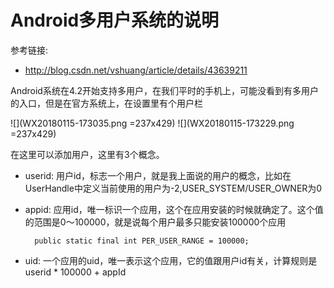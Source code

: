 # Android多用户系统的说明

参考链接:	

* <http://blog.csdn.net/vshuang/article/details/43639211>

Android系统在4.2开始支持多用户，在我们平时的手机上，可能没看到有多用户的入口，但是在官方系统上，在设置里有个用户栏

![](WX20180115-173035.png =237x429)
![](WX20180115-173229.png =237x429)

在这里可以添加用户，这里有3个概念。

* userid: 用户id，标志一个用户，就是我上面说的用户的概念，比如在UserHandle中定义当前使用的用户为-2,USER_SYSTEM/USER_OWNER为0

* appid: 应用id，唯一标识一个应用，这个在应用安装的时候就确定了。这个值的范围是0～100000，就是说每个用户最多只能安装100000个应用
	
    	public static final int PER_USER_RANGE = 100000;

* uid: 一个应用的uid，唯一表示这个应用，它的值跟用户id有关，计算规则是userid * 100000 + appId